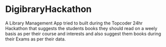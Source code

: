 # DigibraryHackathon
A Library Management App tried to built during the Topcoder 24hr Hackathon that suggests the students books they should read on a weely basis as per their course and interests and also suggest them books during their Exams as per their data.

